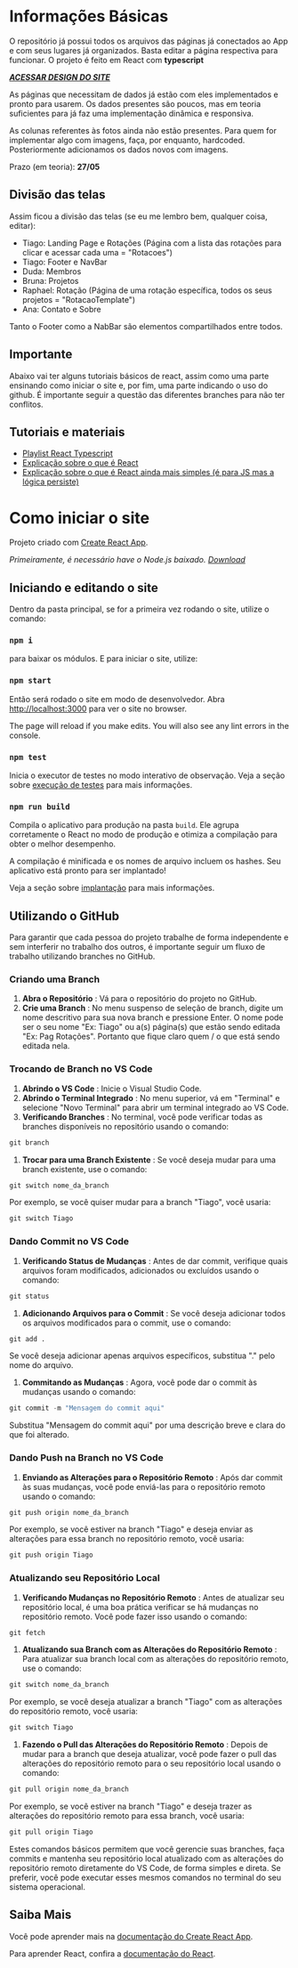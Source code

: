 # Informações Básicas

O repositório já possui todos os arquivos das páginas já conectados ao App e com seus lugares já organizados. Basta editar a página respectiva para funcionar. O projeto é feito em React com **typescript**

[**_ACESSAR DESIGN DO SITE_**](https://www.figma.com/design/BQmNtZZtzCId505RwOadRW/TAIL?node-id=0%3A1&t=zm3aeaX4mgmuVxa9-1 "Figma")

As páginas que necessitam de dados já estão com eles implementados e pronto para usarem. Os dados presentes são poucos, mas em teoria suficientes para já faz uma implementação dinâmica e responsiva.

As colunas referentes às fotos ainda não estão presentes. Para quem for implementar algo com imagens, faça, por enquanto, hardcoded. Posteriormente adicionamos os dados novos com imagens.

Prazo (em teoria): **27/05**

## Divisão das telas

Assim ficou a divisão das telas (se eu me lembro bem, qualquer coisa, editar):

- Tiago: Landing Page e Rotações (Página com a lista das rotações para clicar e acessar cada uma = "Rotacoes")
- Tiago: Footer e NavBar
- Duda: Membros
- Bruna: Projetos
- Raphael: Rotação (Página de uma rotação específica, todos os seus projetos = "RotacaoTemplate")
- Ana: Contato e Sobre

Tanto o Footer como a NabBar são elementos compartilhados entre todos.

## Importante

Abaixo vai ter alguns tutoriais básicos de react, assim como uma parte ensinando como iniciar o site e, por fim, uma parte indicando o uso do github. É importante seguir a questão das diferentes branches para não ter conflitos.

## Tutoriais e materiais

- [Playlist React Typescript](https://www.youtube.com/watch?v=antT8q5JFxA&list=PL29TaWXah3iZktD5o1IHbc7JDqG_80iOm&index=5)
- [Explicação sobre o que é React](https://www.youtube.com/watch?v=N3AkSS5hXMA&t)
- [Explicação sobre o que é React ainda mais simples (é para JS mas a lógica persiste)](https://www.youtube.com/watch?v=Tn6-PIqc4UM)

# Como iniciar o site

Projeto criado com [Create React App](https://github.com/facebook/create-react-app).

_Primeiramente, é necessário have o Node.js baixado. [Download](https://nodejs.org/en/download/current "Baixar Node.js")_

## Iniciando e editando o site

Dentro da pasta principal, se for a primeira vez rodando o site, utilize o comando:

### `npm i`

para baixar os módulos. E para iniciar o site, utilize:

### `npm start`

Então será rodado o site em modo de desenvolvedor.
Abra [http://localhost:3000](http://localhost:3000) para ver o site no browser.

The page will reload if you make edits.
You will also see any lint errors in the console.

### `npm test`

Inicia o executor de testes no modo interativo de observação.
Veja a seção sobre [execução de testes](https://facebook.github.io/create-react-app/docs/running-tests) para mais informações.

### `npm run build`

Compila o aplicativo para produção na pasta `build`.
Ele agrupa corretamente o React no modo de produção e otimiza a compilação para obter o melhor desempenho.

A compilação é minificada e os nomes de arquivo incluem os hashes.
Seu aplicativo está pronto para ser implantado!

Veja a seção sobre [implantação](https://facebook.github.io/create-react-app/docs/deployment) para mais informações.

## Utilizando o GitHub

Para garantir que cada pessoa do projeto trabalhe de forma independente e sem interferir no trabalho dos outros, é importante seguir um fluxo de trabalho utilizando branches no GitHub.

### Criando uma Branch

1. **Abra o Repositório** : Vá para o repositório do projeto no GitHub.
2. **Crie uma Branch** : No menu suspenso de seleção de branch, digite um nome descritivo para sua nova branch e pressione Enter. O nome pode ser o seu nome "Ex: Tiago" ou a(s) página(s) que estão sendo editada "Ex: Pag Rotações". Portanto que fique claro quem / o que está sendo editada nela.

### Trocando de Branch no VS Code

1. **Abrindo o VS Code** : Inicie o Visual Studio Code.
2. **Abrindo o Terminal Integrado** : No menu superior, vá em "Terminal" e selecione "Novo Terminal" para abrir um terminal integrado ao VS Code.
3. **Verificando Branches** : No terminal, você pode verificar todas as branches disponíveis no repositório usando o comando:

```python
git branch
```

1. **Trocar para uma Branch Existente** : Se você deseja mudar para uma branch existente, use o comando:

```python
git switch nome_da_branch
```

Por exemplo, se você quiser mudar para a branch "Tiago", você usaria:

```python
git switch Tiago
```

### Dando Commit no VS Code

1. **Verificando Status de Mudanças** : Antes de dar commit, verifique quais arquivos foram modificados, adicionados ou excluídos usando o comando:

```python
git status
```

1. **Adicionando Arquivos para o Commit** : Se você deseja adicionar todos os arquivos modificados para o commit, use o comando:

```python
git add .
```

Se você deseja adicionar apenas arquivos específicos, substitua "." pelo nome do arquivo.

1. **Commitando as Mudanças** : Agora, você pode dar o commit às mudanças usando o comando:

```python
git commit -m "Mensagem do commit aqui"
```

Substitua "Mensagem do commit aqui" por uma descrição breve e clara do que foi alterado.

### Dando Push na Branch no VS Code

1. **Enviando as Alterações para o Repositório Remoto** : Após dar commit às suas mudanças, você pode enviá-las para o repositório remoto usando o comando:

```python
git push origin nome_da_branch
```

Por exemplo, se você estiver na branch "Tiago" e deseja enviar as alterações para essa branch no repositório remoto, você usaria:

```python
git push origin Tiago
```

### Atualizando seu Repositório Local

1. **Verificando Mudanças no Repositório Remoto** : Antes de atualizar seu repositório local, é uma boa prática verificar se há mudanças no repositório remoto. Você pode fazer isso usando o comando:

```python
git fetch
```

1. **Atualizando sua Branch com as Alterações do Repositório Remoto** : Para atualizar sua branch local com as alterações do repositório remoto, use o comando:

```python
git switch nome_da_branch
```

Por exemplo, se você deseja atualizar a branch "Tiago" com as alterações do repositório remoto, você usaria:

```python
git switch Tiago
```

1. **Fazendo o Pull das Alterações do Repositório Remoto** : Depois de mudar para a branch que deseja atualizar, você pode fazer o pull das alterações do repositório remoto para o seu repositório local usando o comando:

```python
git pull origin nome_da_branch
```

Por exemplo, se você estiver na branch "Tiago" e deseja trazer as alterações do repositório remoto para essa branch, você usaria:

```python
git pull origin Tiago
```

Estes comandos básicos permitem que você gerencie suas branches, faça commits e mantenha seu repositório local atualizado com as alterações do repositório remoto diretamente do VS Code, de forma simples e direta. Se preferir, você pode executar esses mesmos comandos no terminal do seu sistema operacional.

## Saiba Mais

Você pode aprender mais na [documentação do Create React App](https://facebook.github.io/create-react-app/docs/getting-started).

Para aprender React, confira a [documentação do React](https://reactjs.org/).
